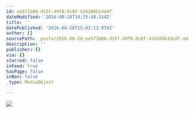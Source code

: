 ```yaml
---
id: ee571b8b-d15f-49f8-8c8f-426284b1dedf
dateModified: '2016-08-28T14:25:48.314Z'
title: ''
datePublished: '2016-08-28T15:02:13.974Z'
author: []
sourcePath: _posts/2016-08-26-ee571b8b-d15f-49f8-8c8f-426284b1dedf.md
description: ''
publisher: {}
via: {}
starred: false
inFeed: true
hasPage: false
inNav: false
_type: MediaObject

---
```

![](https://the-grid-user-content.s3-us-west-2.amazonaws.com/72af9278-0a84-4acc-80f4-9d11f1a6b3fc.jpg)